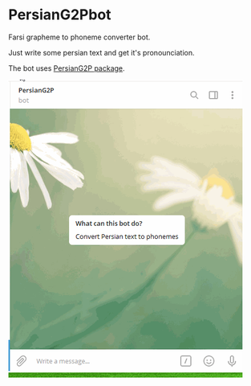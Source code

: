 # PersianG2Pbot

Farsi grapheme to phoneme converter bot.

Just write some persian text and get it's pronounciation.

The bot uses [PersianG2P package](https://github.com/PasaOpasen/PersianG2P).

![1](https://github.com/PasaOpasen/PersianG2Pbot/blob/master/gifs/user.gif)
